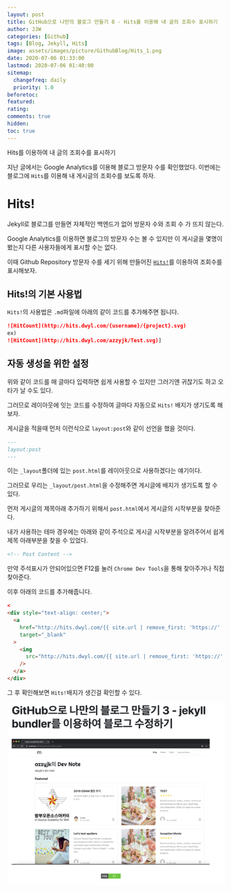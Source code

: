 ```yaml
---
layout: post
title: GitHub으로 나만의 블로그 만들기 8 - Hits를 이용해 내 글의 조회수 표시하기
author: JJW
categories: [Github]
tags: [Blog, Jekyll, Hits]
image: assets/images/picture/GithubBlog/Hits_1.png
date: 2020-07-06 01:33:00
lastmod: 2020-07-06 01:40:00
sitemap:
  changefreq: daily
  priority: 1.0
beforetoc:
featured:
rating:
comments: true
hidden:
toc: true
---
```


Hits를 이용하여 내 글의 조회수를 표시하기

지난 글에서는 Google Analytics를 이용해 블로그 방문자 수를 확인했었다.
이번에는 블로그에 `Hits`를 이용해 내 게시글의 조회수를 보도록 하자.

# Hits!

Jekyll로 블로그를 만들면 자체적인 백엔드가 없어 방문자 수와 조회 수 가 뜨지 않는다.

Google Analytics를 이용하면 블로그의 방문자 수는 볼 수 있지만 이 게시글을 몇명이 봤는지 다른 사용자들에게 표시할 수는 없다.

이때 Github Repository 방문자 수를 세기 위해 만들어진 [`Hits!`](http://hits.dwyl.io/)를 이용하여 조회수를 표시해보자.

## Hits!의 기본 사용법

`Hits!`의 사용법은 `.md`파일에 아래의 같이 코드를 추가해주면 됩니다.

```markdown
![HitCount](http://hits.dwyl.com/{username}/{project}.svg)
ex)
![HitCount](http://hits.dwyl.com/azzyjk/Test.svg)]
```

## 자동 생성을 위한 설정

위와 같이 코드를 매 글마다 입력하면 쉽게 사용할 수 있지만 그러기엔 귀찮기도 하고 오타가 날 수도 있다.

그러므로 레이아웃에 잇는 코드를 수정하여 글마다 자동으로 `Hits!` 배지가 생기도록 해보자.

게시글을 적을때 먼저 이런식으로 `layout:post`와 같이 선언을 했을 것이다.

```markdown
---
layout:post
---
```

이는 `_layout`폴더에 있는 `post.html`를 레이아웃으로 사용하겠다는 얘기이다.

그러므로 우리는 `_layout/post.html`을 수정해주면 게시글에 배지가 생기도록 할 수 있다.

먼저 게시글의 제목아래 추가하기 위해서 `post.html`에서 게시글의 시작부분을 찾아준다.

내가 사용하는 테마 경우에는 아래와 같이 주석으로 게시글 시작부분을 알려주어서 쉽게 제목 아래부분을 찾을 수 있었다.

```markdown
<!-- Post Content -->
```

만약 주석표시가 안되어있으면 F12를 눌러 `Chrome Dev Tools`을 통해 찾아주거나 직접 찾아준다.

이후 아래의 코드를 추가해줍니다.

```html
<
<div style="text-align: center;">
  <a
    href="http://hits.dwyl.com/{{ site.url | remove_first: 'https://' | remove_first: 'http://' }}{{ page.url }}"
    target="_blank"
  >
    <img
      src="http://hits.dwyl.com/{{ site.url | remove_first: 'https://' | remove_first: 'http://' }}{{ page.url }}.svg"
    />
  </a>
</div>
```

그 후 확인해보면 `Hits!`배지가 생긴걸 확인할 수 있다.

<img class="blogPict" src="/assets/images/picture/GithubBlog/Hits_1.png">
